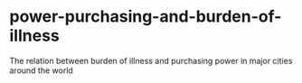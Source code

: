 # power-purchasing-and-burden-of-illness
The relation between burden of illness and purchasing power in major cities around the world
